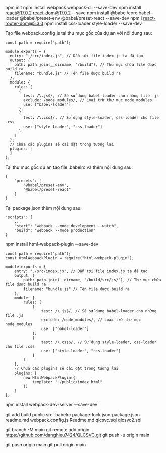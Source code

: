 npm init
npm install webpack webpack-cli --save-dev
npm install react@17.0.2 react-dom@17.0.2 --save
npm install @babel/core babel-loader @babel/preset-env @babel/preset-react --save-dev
npm i react-router-dom@5.3.0
npm install css-loader style-loader --save-dev


Tạo file webpack.config.js tại thư mục gốc của dự án với nội dung sau:
```
const path = require("path");

module.exports = {
  entry: "./src/index.js", // Dẫn tới file index.js ta đã tạo
  output: {
    path: path.join(__dirname, "/build"), // Thư mục chứa file được build ra
    filename: "bundle.js" // Tên file được build ra
  },
  module: {
    rules: [
      {
        test: /\.js$/, // Sẽ sử dụng babel-loader cho những file .js
        exclude: /node_modules/, // Loại trừ thư mục node_modules
        use: ["babel-loader"]
      },
      {
        test: /\.css$/, // Sử dụng style-loader, css-loader cho file .css
        use: ["style-loader", "css-loader"]
      }
    ]
  },
  // Chứa các plugins sẽ cài đặt trong tương lai
  plugins: [
  ]
};
```
Tại thư mục gốc dự án tạo file .babelrc và thêm nội dung sau:
```
{
    "presets": [
        "@babel/preset-env",
        "@babel/preset-react"
    ]
}
```
Tại package.json thêm nội dung sau:
```
"scripts": {
    ...
    "start": "webpack --mode development --watch",
    "build": "webpack --mode production"
}
```

npm install html-webpack-plugin --save-dev
```
const path = require("path");
const HtmlWebpackPlugin = require("html-webpack-plugin");

module.exports = {
    entry: "./src/index.js", // Dẫn tới file index.js ta đã tạo
    output: {
        path: path.join(__dirname, "/build/src/js/"), // Thư mục chứa file được build ra
        filename: "bundle.js" // Tên file được build ra
    },
    module: {
        rules: [
            {
                test: /\.js$/, // Sẽ sử dụng babel-loader cho những file .js
                exclude: /node_modules/, // Loại trừ thư mục node_modules
                use: ["babel-loader"]
            },
            {
                test: /\.css$/, // Sử dụng style-loader, css-loader cho file .css
                use: ["style-loader", "css-loader"]
            }
        ]
    },
    // Chứa các plugins sẽ cài đặt trong tương lai
    plugins: [
        new HtmlWebpackPlugin({
            template: "./public/index.html"
        })
    ]
};
```

npm install webpack-dev-server --save-dev


git add build public src .babelrc package-lock.json package.json readme.md webpack.config.js Readme.md qlcsvc.sql qlcsvc2.sql

git branch -M main
git remote add origin https://github.com/danghieu7424/QLCSVC.git
git push -u origin main

git push origin main
git pull origin main
